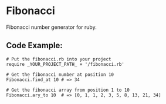 Fibonacci
=========

Fibonacci number generator for ruby.

Code Example:
-------------

    # Put the fibonacci.rb into your project
    require _YOUR_PROJECT_PATH_ + '/fibonacci.rb'

    # Get the fibonacci number at position 10
    Fibonacci.find_at 10 # => 34
    
    # Get the fibonacci array from position 1 to 10
    Fibonacci.ary_to 10  # => [0, 1, 1, 2, 3, 5, 8, 13, 21, 34]    
